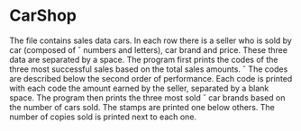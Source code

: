 # CarShop

The file contains sales data
cars. In each row there is a seller who is sold by car (composed of ˇ
numbers and letters), car brand and price. These three data are separated by a space.
The program first prints the codes of the three most successful sales based on the total sales amounts. ˇ
The codes are described below the second order of performance. Each code is printed with each code
the amount earned by the seller, separated by a blank space. The program then prints the three most sold ˇ
car brands based on the number of cars sold. The stamps are printed one below
others. The number of copies sold is printed next to each one.
